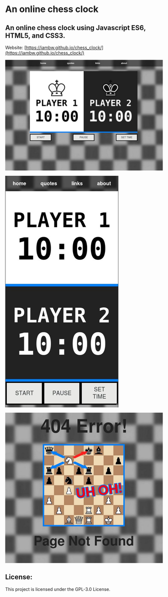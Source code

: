 # An online chess clock


## An online chess clock using Javascript ES6, HTML5, and CSS3. ##


Website: [https://iambw.github.io/chess_clock/](https://iambw.github.io/chess_clock/)


![chess clock screenshot 1](images/screenshot1.jpg)

![chess clock screenshot 2](images/screenshot2.jpg)

![chess clock screenshot 3](images/screenshot3.jpg)


## License: ##

This project is licensed under the GPL-3.0 License.
